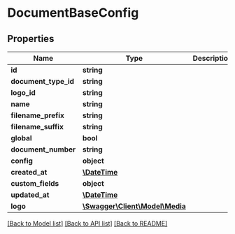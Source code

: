 # DocumentBaseConfig

## Properties
Name | Type | Description | Notes
------------ | ------------- | ------------- | -------------
**id** | **string** |  | [optional] 
**document_type_id** | **string** |  | 
**logo_id** | **string** |  | [optional] 
**name** | **string** |  | 
**filename_prefix** | **string** |  | [optional] 
**filename_suffix** | **string** |  | [optional] 
**global** | **bool** |  | 
**document_number** | **string** |  | [optional] 
**config** | **object** |  | [optional] 
**created_at** | [**\DateTime**](\DateTime.md) |  | 
**custom_fields** | **object** |  | [optional] 
**updated_at** | [**\DateTime**](\DateTime.md) |  | [optional] 
**logo** | [**\Swagger\Client\Model\Media**](Media.md) |  | [optional] 

[[Back to Model list]](../../README.md#documentation-for-models) [[Back to API list]](../../README.md#documentation-for-api-endpoints) [[Back to README]](../../README.md)

